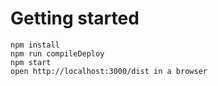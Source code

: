 # Getting started

````
npm install
npm run compileDeploy
npm start
open http://localhost:3000/dist in a browser
````
